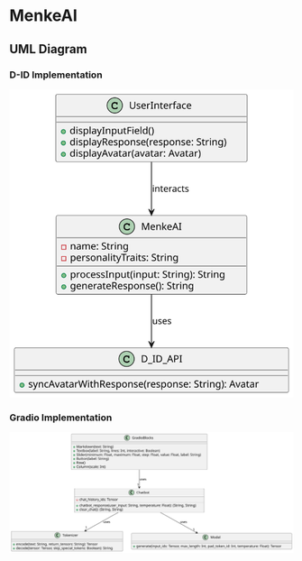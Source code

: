 # MenkeAI

## UML Diagram
### D-ID Implementation
![Menke UML Diagram](./menkeUML.svg "Menke UML Diagram")
### Gradio Implementation
![Menke UML Diagram](./gradioAI.svg "Menke UML Diagram")

